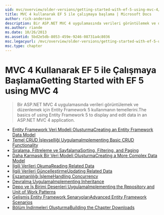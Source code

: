 ```yaml
---
uid: mvc/overview/older-versions/getting-started-with-ef-5-using-mvc-4/index
title: MVC 4 kullanarak EF 5 ile çalışmaya başlama | Microsoft Docs
author: rick-anderson
description: Bir ASP.NET MVC 4 uygulamasında verileri görüntülemek ve düzenlemek için Entity Framework 5 kullanmanın temellerini.
ms.author: riande
ms.date: 10/26/2013
ms.assetid: 5bd2e5db-8053-459e-9246-08731a4c8036
msc.legacyurl: /mvc/overview/older-versions/getting-started-with-ef-5-using-mvc-4
msc.type: chapter
---
```

<a name="getting-started-with-ef-5-using-mvc-4"></a><span data-ttu-id="883a9-103">MVC 4 Kullanarak EF 5 ile Çalışmaya Başlama</span><span class="sxs-lookup"><span data-stu-id="883a9-103">Getting Started with EF 5 using MVC 4</span></span>
====================
> <span data-ttu-id="883a9-104">Bir ASP.NET MVC 4 uygulamasında verileri görüntülemek ve düzenlemek için Entity Framework 5 kullanmanın temellerini.</span><span class="sxs-lookup"><span data-stu-id="883a9-104">The basics of using Entity Framework 5 to display and edit data in an ASP.NET MVC 4 application.</span></span>


- [<span data-ttu-id="883a9-105">Entity Framework Veri Modeli Oluşturma</span><span class="sxs-lookup"><span data-stu-id="883a9-105">Creating an Entity Framework Data Model</span></span>](creating-an-entity-framework-data-model-for-an-asp-net-mvc-application.md)
- [<span data-ttu-id="883a9-106">Temel CRUD İşlevselliği Uygulama</span><span class="sxs-lookup"><span data-stu-id="883a9-106">Implementing Basic CRUD Functionality</span></span>](implementing-basic-crud-functionality-with-the-entity-framework-in-asp-net-mvc-application.md)
- [<span data-ttu-id="883a9-107">Sıralama, Filtreleme ve Sayfalama</span><span class="sxs-lookup"><span data-stu-id="883a9-107">Sorting, Filtering, and Paging</span></span>](sorting-filtering-and-paging-with-the-entity-framework-in-an-asp-net-mvc-application.md)
- [<span data-ttu-id="883a9-108">Daha Karmaşık Bir Veri Modeli Oluşturma</span><span class="sxs-lookup"><span data-stu-id="883a9-108">Creating a More Complex Data Model</span></span>](creating-a-more-complex-data-model-for-an-asp-net-mvc-application.md)
- [<span data-ttu-id="883a9-109">İlgili Verileri Okuma</span><span class="sxs-lookup"><span data-stu-id="883a9-109">Reading Related Data</span></span>](reading-related-data-with-the-entity-framework-in-an-asp-net-mvc-application.md)
- [<span data-ttu-id="883a9-110">İlgili Verileri Güncelleştirme</span><span class="sxs-lookup"><span data-stu-id="883a9-110">Updating Related Data</span></span>](updating-related-data-with-the-entity-framework-in-an-asp-net-mvc-application.md)
- [<span data-ttu-id="883a9-111">Eşzamanlılığı İşleme</span><span class="sxs-lookup"><span data-stu-id="883a9-111">Handling Concurrency</span></span>](handling-concurrency-with-the-entity-framework-in-an-asp-net-mvc-application.md)
- [<span data-ttu-id="883a9-112">Devralma Uygulama</span><span class="sxs-lookup"><span data-stu-id="883a9-112">Implementing Inheritance</span></span>](implementing-inheritance-with-the-entity-framework-in-an-asp-net-mvc-application.md)
- [<span data-ttu-id="883a9-113">Depo ve İş Birimi Desenleri Uygulama</span><span class="sxs-lookup"><span data-stu-id="883a9-113">Implementing the Repository and Unit of Work Patterns</span></span>](implementing-the-repository-and-unit-of-work-patterns-in-an-asp-net-mvc-application.md)
- [<span data-ttu-id="883a9-114">Gelişmiş Entity Framework Senaryoları</span><span class="sxs-lookup"><span data-stu-id="883a9-114">Advanced Entity Framework Scenarios</span></span>](advanced-entity-framework-scenarios-for-an-mvc-web-application.md)
- [<span data-ttu-id="883a9-115">Bölüm İndirmeleri Oluşturma</span><span class="sxs-lookup"><span data-stu-id="883a9-115">Building the Chapter Downloads</span></span>](building-the-ef5-mvc4-chapter-downloads.md)
